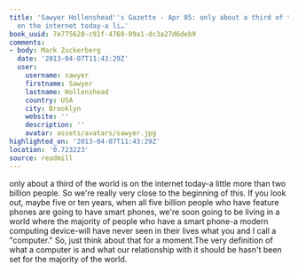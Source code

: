 ```yaml
---
title: 'Sawyer Hollenshead''s Gazette - Apr 05: only about a third of the world is
  on the internet today-a li…'
book_uuid: 7e775628-c91f-4760-89a1-dc3a27d6deb9
comments:
- body: Mark Zuckerberg
  date: '2013-04-07T11:43:29Z'
  user:
    username: sawyer
    firstname: Sawyer
    lastname: Hollenshead
    country: USA
    city: Brooklyn
    website: ''
    description: ''
    avatar: assets/avatars/sawyer.jpg
highlighted_on: '2013-04-07T11:43:29Z'
location: '0.723223'
source: readmill
---
```


only about a third of the world is on the internet today-a little more than two billion people. So we're really very close to the beginning of this. If you look out, maybe five or ten years, when all five billion people who have feature phones are going to have smart phones, we're soon going to be living in a world where the majority of people who have a smart phone-a modern computing device-will have never seen in their lives what you and I call a "computer." So, just think about that for a moment.The very definition of what a computer is and what our relationship with it should be hasn't been set for the majority of the world.